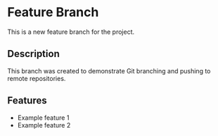 # Feature Branch

This is a new feature branch for the project.

## Description
This branch was created to demonstrate Git branching and pushing to remote repositories.

## Features
- Example feature 1
- Example feature 2 